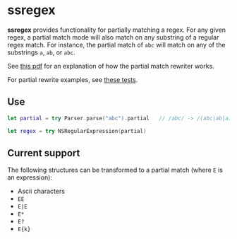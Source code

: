 # ssregex 

**ssregex** provides functionality for partially matching a regex. For any given regex,
a partial match mode will also match on any substring of a regular regex match. For instance,
the partial match of `abc` will match on any of the substrings `a`, `ab`, or `abc`.

See [this pdf](https://github.com/capricorn/ssregex-tex/blob/master/writeup.pdf) for an explanation of how the partial match rewriter works.

For partial rewrite examples, see [these tests](https://github.com/capricorn/ssregex/blob/master/Tests/ssregexTests/PartialTests.swift).

## Use

```swift
let partial = try Parser.parse("abc").partial   // /abc/ -> /(abc|ab|a)/

let regex = try NSRegularExpression(partial)
```

## Current support

The following structures can be transformed to a partial match (where `E` is an expression):

- Ascii characters
- `EE`
- `E|E`
- `E*`
- `E?`
- `E{k}`
